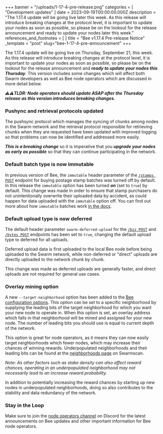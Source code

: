 +++
banner = "/uploads/1-17-4-pre-release.png"
categories = [ "Development updates" ]
date = 2023-09-19T00:00:00.000Z
description = "The 1.17.4 update will be going live later this week. As this release will introduce breaking changes at the protocol level, it is important to update your nodes as soon as possible, so please be on the lookout for the release announcement and ready to update your nodes later this week."
references_and_footnotes = [ ]
title = "Bee v1.17.4 Pre-release Notice"
_template = "post"
slug="bee-1-17-4-pre-announcement"
+++


The 1.17.4 update will be going live on Thursday, September 21, this week. As this release will introduce breaking changes at the protocol level, it is important to update your nodes as soon as possible, so please be on the lookout for the release announcement and ***ready to update your nodes this Thursday***. This version includes some changes which will affect both Swarm developers as well as Bee node operators which are discussed in more detail below. 

***⚠️⚠️TLDR: Node operators should update ASAP after the Thursday release as this version introduces breaking changes.***

### Pushync and retrieval protocols updated

The pushsync protocol which manages the syncing of chunks among nodes in the Swarm network and the retrieval protocol responsible for retrieving chunks when they are requested have been updated with improved logging so that problems can now be identified and addressed more easily.

***This is a breaking change*** so it is imperative that you ***upgrade your nodes as early as possible*** so that they can continue participating in the network.


### Default batch type is now immutable

In previous version of Bee, the `immutable` header parameter of the [`/stamps POST`](https://docs.ethswarm.org/api/#tag/Postage-Stamps/paths/~1stamps~1%7Bamount%7D~1%7Bdepth%7D/post) endpoint for buying postage stamp batches was turned off by default. In this release the `immutable` option has been turned ***on*** (set to `true`) by default. This change was made in order to ensure that stamp purchasers do not unintentionally overwrite their uploaded data by accident, as could happen for data uploaded with the `immutable` option off. You can find out more about how `immutable` batches work [in the docs](https://docs.ethswarm.org/docs/learn/technology/contracts/postage-stamp/#batch-utilisation).


### Default upload type is now deferred

The default header parameter `swarm-deferred-upload` for the [`/bzz POST`](https://docs.ethswarm.org/api/#tag/BZZ/paths/~1bzz/post) and [`/bytes POST`](https://docs.ethswarm.org/api/#tag/Bytes/paths/~1bytes/post) endpoints has been set to `true`, changing the default upload type to deferred for all uploads. 

Deferred upload data is first uploaded to the local Bee node before being uploaded to the Swarm network, while non-deferred or "direct" uploads are directly uploaded to the network chunk by chunk.

This change was made as deferred uploads are generally faster, and direct uploads are not required for general use cases.

### Overlay mining option

A new `--target-neighborhood` option has been added to the [Bee configuration options](https://docs.ethswarm.org/docs/bee/working-with-bee/configuration#configuration-for-bee-start). This option can be set to a specific neighborhood by supplying the leading bits of the target neighborhood for which you want your new node to operate in. When this option is set, an overlay address which falls in that neighborhood will be mined and assigned for your new node. The number of leading bits you should use is equal to current depth of the network. 

This option is great for node operators, as it means they can now easily target neighborhoods which fewer nodes, which may increase their chances of winning rewards. Underpopulated neighborhoods and their leading bits can be found at the [neighborhoods page](https://swarmscan.io/neighborhoods) on Swarmscan. 

*Note: As other factors such as stake density can also affect reward chances, operating in an underpopulated neighborhood may not necessarily lead to an increase reward probability.*

In addition to potentially increasing the reward chances by starting up new nodes in underpopulated neighborhoods, doing so also contributes to the stability and data redundancy of the network.

### Stay in the Loop

Make sure to join the [node operators channel](https://discord.com/channels/799027393297514537/811553590170353685) on Discord for the latest announcements on Bee updates and other important information for Bee node operators.

